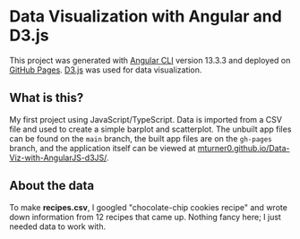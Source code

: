 # Data Visualization with Angular and D3.js

This project was generated with [Angular CLI](https://github.com/angular/angular-cli) version 13.3.3 and deployed on [GitHub Pages](https://docs.github.com/en/pages).
[D3.js](https://d3js.org) was used for data visualization.

## What is this?

My first project using JavaScript/TypeScript.
Data is imported from a CSV file and used to create a simple barplot and scatterplot.
The unbuilt app files can be found on the `main` branch, the built app files are on the `gh-pages` branch, and the application itself can be viewed at  [mturner0.github.io/Data-Viz-with-AngularJS-d3JS/](https://mturner0.github.io/Data-Viz-with-AngularJS-d3JS/).

## About the data

To make **recipes.csv**, I googled "chocolate-chip cookies recipe" and wrote down information from 12 recipes that came up.
Nothing fancy here; I just needed data to work with.
